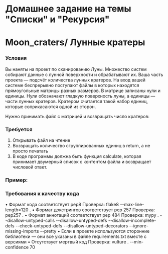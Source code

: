 # Домашнее задание на темы "Списки" и "Рекурсия"
# Moon_craters/ Лунные кратеры

### Условия
Вы наняты на проект по сканированию Луны. Множество систем собирают данные с лунной поверхности и обрабатывают их. Ваша часть проекта — подсчёт количества лунных кратеров. 
На вход вашей системе беспрерывно поступают файлы в которых находятся прямоугольные матрицы разных размеров. В матрице записаны нули и единицы.
Нули обозначают гладкую поверхность луны, а единицы — части лунных кратеров.
Кратером считается такой набор единиц, которые соприкасаются одной из сторон.

Нужно принимать файл с матрицей и возвращать число кратеров:

 
### Требуется
1.	Открывать файл на чтение 
2.	Возвращать количество сгруппированных единиц в return, a не просто печатать
3.	В коде программы должна быть функция calculate, которая принимает двумерный список с контентом файла и возвращает числовой ответ.

### Пример:

 
### Требования к качеству кода
•	Формат кода соответствует pep8
Проверка: flake8 --max-line-length=120 .
•	Формат докстрингов соответствует pep 257
Проверка: pep257 . 
•	Формат аннотаций соответствует pep 484
Проверка: mypy . --disallow-untyped-calls --disallow-untyped-defs --disallow-incomplete-defs --check-untyped-defs  --disallow-untyped-decorators --ignore-missing-imports --pretty
•	Если в проекте используются сторонние библиотеки — они все указаны в файле requirements.txt вместе с версиями
•	Отсутствует мертвый код
Проверка:  vulture . --min-confidence 70
